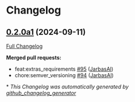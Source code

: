# Changelog

## [0.2.0a1](https://github.com/OpenVoiceOS/ovos-audio/tree/0.2.0a1) (2024-09-11)

[Full Changelog](https://github.com/OpenVoiceOS/ovos-audio/compare/0.1.0...0.2.0a1)

**Merged pull requests:**

- feat:extras\_requirements [\#95](https://github.com/OpenVoiceOS/ovos-audio/pull/95) ([JarbasAl](https://github.com/JarbasAl))
- chore:semver\_versioning [\#94](https://github.com/OpenVoiceOS/ovos-audio/pull/94) ([JarbasAl](https://github.com/JarbasAl))



\* *This Changelog was automatically generated by [github_changelog_generator](https://github.com/github-changelog-generator/github-changelog-generator)*
